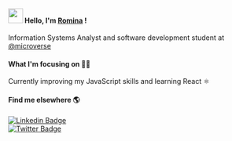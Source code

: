 
#### <img src="https://media.giphy.com/media/hvRJCLFzcasrR4ia7z/giphy.gif" width="30px"> Hello, I'm [Romina](https://www.linkedin.com/in/romina-patino/) !

Information Systems Analyst and software development student at [@microverse](https://www.microverse.org//)

#### What I'm focusing on 👨‍💻

Currently improving my JavaScript skills and learning React ⚛️ <br />

#### Find me elsewhere 🌎

[![Linkedin Badge](https://img.shields.io/badge/-LinkedIn-blue?style=flat-square&logo=Linkedin&logoColor=white&link=https://www.linkedin.com/in/harshkumarkhatri/)](ttps://www.linkedin.com/in/romina-patino/)  
[![Twitter Badge](https://img.shields.io/badge/-Twitter-1ca0f1?style=flat-square&labelColor=1ca0f1&logo=twitter&logoColor=white&link=https://twitter.com/_diogorodrigues)](https://twitter.com/romina_pati)
